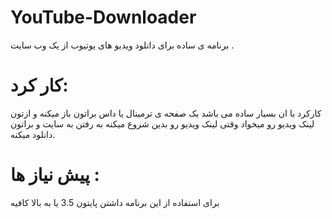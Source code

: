 # YouTube-Downloader

برنامه ی ساده برای دانلود ویدیو های یوتیوب از یک وب سایت .

# کار کرد:

کارکرد با ان بسیار ساده می باشد یک صفحه ی ترمینال یا داس براتون باز میکنه و ازتون لینک ویدیو رو میخواد وقتی لینک ویدیو رو بدین شروع میکنه به رفتن به سایت و براتون دانلود میکنه.

# پیش نیاز ها :

برای استفاده از این برنامه داشتن پایتون 3.5 یا به بالا کافیه
